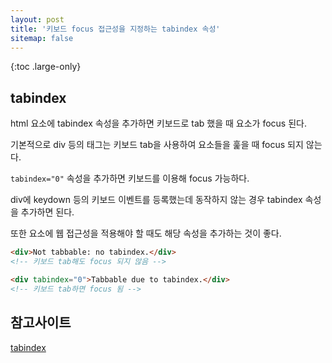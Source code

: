 ```yaml
---
layout: post
title: '키보드 focus 접근성을 지정하는 tabindex 속성'
sitemap: false
---
```


{:toc .large-only}

## tabindex

html 요소에 tabindex 속성을 추가하면 키보드로 tab 했을 때 요소가 focus 된다.

기본적으로 div 등의 태그는 키보드 tab을 사용하여 요소들을 훑을 때 focus 되지 않는다.

`tabindex="0"` 속성을 추가하면 키보드를 이용해 focus 가능하다.

div에 keydown 등의 키보드 이벤트를 등록했는데 동작하지 않는 경우 tabindex 속성을 추가하면 된다.

또한 요소에 웹 접근성을 적용해야 할 때도 해당 속성을 추가하는 것이 좋다.

```html
<div>Not tabbable: no tabindex.</div>
<!-- 키보드 tab해도 focus 되지 않음 -->

<div tabindex="0">Tabbable due to tabindex.</div>
<!-- 키보드 tab하면 focus 됨 -->
```

## 참고사이트

[tabindex](https://developer.mozilla.org/ko/docs/Web/HTML/Global_attributes/tabindex)
